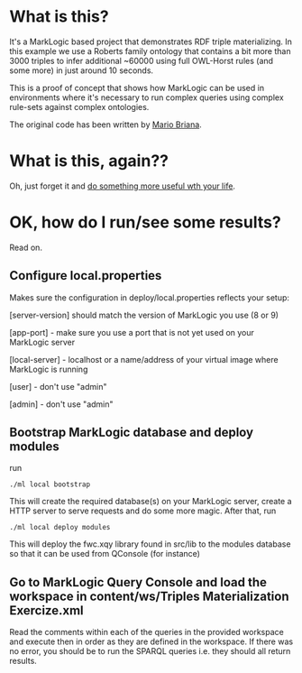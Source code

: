 # What is this?

It's a MarkLogic based project that demonstrates RDF triple materializing. 
In this example we use a Roberts family ontology that contains a bit more than 3000 triples to infer additional ~60000 using full OWL-Horst rules (and some more) in just around 10 seconds.

This is a proof of concept that shows how MarkLogic can be used in environments where it's necessary to run complex queries using complex rule-sets against complex ontologies.

The original code has been written by [Mario Briana](https://de.linkedin.com/in/mario-briana-5881292).

# What is this, again??

Oh, just forget it and [do something more useful wth your life](http://lifehacker.com/how-sex-and-masturbation-affects-your-workouts-1788422698).

# OK, how do I run/see some results?

Read on.

## Configure local.properties

Makes sure the configuration in deploy/local.properties reflects your setup:

[server-version] should match the version of MarkLogic you use (8 or 9)

[app-port] - make sure you use a port that is not yet used on your MarkLogic server

[local-server] - localhost or a name/address of your virtual image where MarkLogic is running

[user] - don't use "admin"

[admin] - don't use "admin"
 
## Bootstrap MarkLogic database and deploy modules

run

`./ml local bootstrap`

This will create the required database(s) on your MarkLogic server, create a HTTP server to serve requests and do some more magic.
After that, run

`./ml local deploy modules`

This will deploy the fwc.xqy library found in src/lib to the modules database so that it can be used from QConsole (for instance)

## Go to MarkLogic Query Console and load the workspace in content/ws/Triples Materialization Exercize.xml

Read the comments within each of the queries in the provided workspace and execute then in order as they are defined in the workspace.
If there was no error, you should be to run the SPARQL queries i.e. they should all return results.

